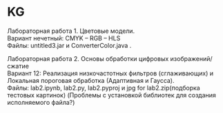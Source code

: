 # KG
Лабораторная работа 1. Цветовые модели.  
Вариант нечетный: CMYK – RGB – HLS       
Файлы: untitled3.jar и ConverterColor.java . 


Лабораторная работа 2. Основы обработки цифровых изображений/сжатие   
Вариант 12: Реализация низкочастотных фильтров (сглаживающих) и Локальная пороговая обработка (Адаптивная и Гаусса).        
Файлы: lab2.ipynb, lab2.py, lab2.pyproj и jpg for lab2.zip(подборка тестовых картинок) 
(Проблемы с установкой библиотек для создания исполняемого файла?)
